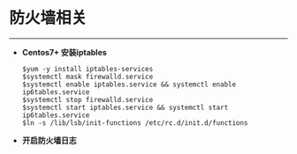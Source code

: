 # 防火墙相关
---
+ **Centos7+ 安装iptables**

	```
	$yum -y install iptables-services
	$systemctl mask firewalld.service
	$systemctl enable iptables.service && systemctl enable ip6tables.service
	$systemctl stop firewalld.service
	$systemctl start iptables.service && systemctl start ip6tables.service
	$ln -s /lib/lsb/init-functions /etc/rc.d/init.d/functions
	```
+ **开启防火墙日志**

	```
	```